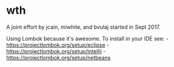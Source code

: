 # wth
A joint effort by jcain, miwhite, and bvulaj started in Sept 2017.

Using Lombok because it's awesome.  To install in your IDE see:
-https://projectlombok.org/setup/eclipse
-https://projectlombok.org/setup/intellij
-https://projectlombok.org/setup/netbeans